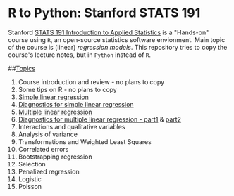 # R to Python: Stanford STATS 191 
Stanford [STATS 191 Introduction to Applied Statistics](https://web.stanford.edu/class/stats191/) is a "Hands-on" course using `R`, an open-source statistics software envionment. Main topic of the course is (linear) *regression models*. This repository tries to copy the course's lecture notes, but in `Python` instead of `R`.



##[Topics](https://web.stanford.edu/class/stats191/#topics)

1. Course introduction and review - no plans to copy
2. Some tips on R - no plans to copy
3. [Simple linear regression](https://github.com/DoosanJung/StanfordStats191/blob/master/3_simple_linear_regression.ipynb)
4. [Diagnostics for simple linear regression](https://github.com/DoosanJung/StanfordStats191/blob/master/4_simple_regression_diagnostics.ipynb)
5. [Multiple linear regression](https://github.com/DoosanJung/StanfordStats191/blob/master/5_multiple_linear_regression.ipynb)
6. [Diagnostics for multiple linear regression - part1](https://github.com/DoosanJung/StanfordStats191/blob/master/6_diagnostics_in_multiple_linear_regression_part1.ipynb) & [part2](https://github.com/DoosanJung/StanfordStats191/blob/master/6_diagnostics_in_multiple_linear_regression_part2.ipynb)
7. Interactions and qualitative variables
8. Analysis of variance
9. Transformations and Weighted Least Squares
10. Correlated errors
11. Bootstrapping regression
12. Selection
13. Penalized regression
14. Logistic
15. Poisson



